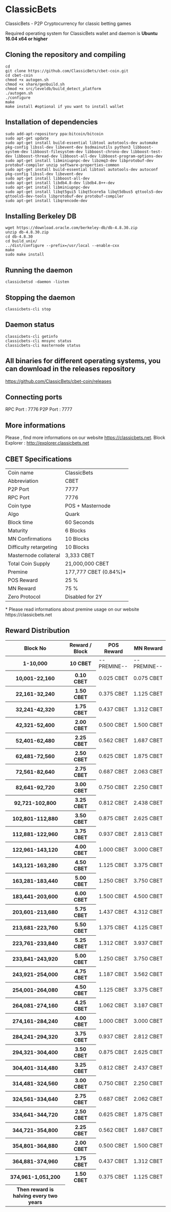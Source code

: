 
# ClassicBets
ClassicBets - P2P Cryptocurrency for classic betting games

Required operating system for ClassicBets wallet and daemon is **Ubuntu 16.04 x64 or higher**

**Cloning the repository and compiling**
------------------------------------------------------------------------
```
cd
git clone https://github.com/ClassicBets/cbet-coin.git
cd cbet-coin
chmod +x autogen.sh
chmod +x share/genbuild.sh
chmod +x src/leveldb/build_detect_platform
./autogen.sh
./configure
make
make install #optional if you want to install wallet
```
**Installation of dependencies**
---------------------------
```
sudo add-apt-repository ppa:bitcoin/bitcoin
sudo apt-get update
sudo apt-get install build-essential libtool autotools-dev automake pkg-config libssl-dev libevent-dev bsdmainutils python3 libboost-system-dev libboost-filesystem-dev libboost-chrono-dev libboost-test-dev libboost-thread-dev libboost-all-dev libboost-program-options-dev
sudo apt-get install libminiupnpc-dev libzmq3-dev libprotobuf-dev protobuf-compiler unzip software-properties-common
sudo apt-get install build-essential libtool autotools-dev autoconf pkg-config libssl-dev libevent-dev
sudo apt-get install libboost-all-dev
sudo apt-get install libdb4.8-dev libdb4.8++-dev
sudo apt-get install libminiupnpc-dev
sudo apt-get install libqt5gui5 libqt5core5a libqt5dbus5 qttools5-dev qttools5-dev-tools libprotobuf-dev protobuf-compiler
sudo apt-get install libqrencode-dev
```
**Installing Berkeley DB**
---------------------------
```
wget https://download.oracle.com/berkeley-db/db-4.8.30.zip
unzip db-4.8.30.zip
cd db-4.8.30
cd build_unix/
../dist/configure --prefix=/usr/local --enable-cxx
make
sudo make install
```
Running the daemon
-------------------
```
classicbetsd -daemon -listen
```
Stopping the daemon
-----------
```
classicbets-cli stop
```
Daemon status
---------------
```
classicbets-cli getinfo
classicbets-cli mnsync status
classicbets-cli masternode status 
```

**All binaries for different operating systems, you can download in the releases repository**
---------------------------
https://github.com/ClassicBets/cbet-coin/releases

**Connecting ports**
----------------------------
RPC Port : 7776
P2P Port : 7777

**More informations**
--------------------
Please , find more informations on our website https://classicbets.net.
Block Explorer : http://explorer.classicbets.net

**CBET Specifications**
---------------------------

<table>
  <tr>
    <td>Coin name</td>
    <td>ClassicBets</td>
  </tr>
  <tr>
    <td>Abbreviation</td>
    <td>CBET</td>
  </tr>
  <tr>
    <td>P2P Port</td>
    <td>7777</td>
  </tr>
  <tr>
    <td>RPC Port</td>
    <td>7776</td>
  </tr>
  <tr>
    <td>Coin type</td>
    <td>POS + Masternode</td>
  </tr>
  <tr>
    <td>Algo</td>
    <td>Quark</td>
  </tr>
  <tr>
    <td>Block time</td>
    <td>60 Seconds</td>
  </tr>
  <tr>
    <td>Maturity</td>
    <td>6 Blocks</td>
  </tr>
  <tr>
    <td>MN Confirmations</td>
    <td>10 Blocks</td>
  </tr>
  <tr>
    <td>Difficulty retargeting</td>
    <td>10 Blocks</td>
  </tr>
  <tr>
    <td>Masternode collateral</td>
    <td>3,333 CBET</td>
  </tr>
  <tr>
    <td>Total Coin Supply</td>
    <td>21,000,000 CBET</td>
  </tr>
  <tr>
    <td>Premine</td>
    <td>177,777 CBET (0.84%)*</td>
  </tr>
  <tr>
    <td>POS Reward</td>
    <td>25 %</td>
  </tr>
<tr>
    <td>MN Reward</td>
    <td>75 %</td>
  </tr>
<tr>
    <td>Zero Protocol</td>
    <td>Disabled for 2Y</td>
  </tr>
</table>
* Please read informations about premine usage on our website https://classicbets.net


**Reward Distribution**
----------------------------

<table>
<thead>
  <tr>
    <th scope="col">Block No</th>
    <th scope="col">Reward / Block</th>
    <th scope="col">POS Reward</th>
    <th scope="col">MN Reward</th>
  </tr>
<thead>
<tbody>
<tr>
  <th scope="row">1-10,000</th>
  <th scope="row">10 CBET</th>
  <td>--PREMINE--</td>
  <td>--PREMINE--</td>
  </tr>
<tr>
  <th scope="row">10,001-22,160</th>
  <th scope="row">0.10 CBET</th>
  <td>0.025 CBET</td>
  <td>0.075 CBET</td>
  </tr>
  <tr>
  <th scope="row">22,161-32,240</th>
  <th scope="row">1.50 CBET</th>
  <td>0.375 CBET</td>
  <td>1.125 CBET</td>
  </tr>
  <tr>
  <th scope="row">32,241-42,320</th>
  <th scope="row">1.75 CBET</th>
  <td>0.437 CBET</td>
  <td>1.312 CBET</td>
  </tr>
  <tr>
  <th scope="row">42,321-52,400</th>
  <th scope="row">2.00 CBET</th>
  <td>0.500 CBET</td>
  <td>1.500 CBET</td>
  </tr>
  <tr>
  <th scope="row">52,401-62,480</th>
  <th scope="row">2.25 CBET</th>
  <td>0.562 CBET</td>
  <td>1.687 CBET</td>
  </tr>
  <tr>
  <th scope="row">62,481-72,560</th>
  <th scope="row">2.50 CBET</th>
  <td>0.625 CBET</td>
  <td>1.875 CBET</td>
  </tr>
  <tr>
  <th scope="row">72,561-82,640</th>
  <th scope="row">2.75 CBET</th>
  <td>0.687 CBET</td>
  <td>2.063 CBET</td>
  </tr>
  <tr>
  <th scope="row">82,641-92,720</th>
  <th scope="row">3.00 CBET</th>
  <td>0.750 CBET</td>
  <td>2.250 CBET</td>
  </tr>
  <tr>
  <th scope="row">92,721-102,800</th>
  <th scope="row">3.25 CBET</th>
  <td>0.812 CBET</td>
  <td>2.438 CBET</td>
  </tr>
  <tr>
  <th scope="row">102,801-112,880</th>
  <th scope="row">3.50 CBET</th>
  <td>0.875 CBET</td>
  <td>2.625 CBET</td>
  </tr>
    <tr>
  <th scope="row">112,881-122,960</th>
  <th scope="row">3.75 CBET</th>
  <td>0.937 CBET</td>
  <td>2.813 CBET</td>
  </tr>
    <tr>
  <th scope="row">122,961-143,120</th>
  <th scope="row">4.00 CBET</th>
  <td>1.000 CBET</td>
  <td>3.000 CBET</td>
  </tr>
    <tr>
  <th scope="row">143,121-163,280</th>
  <th scope="row">4.50 CBET</th>
  <td>1.125 CBET</td>
  <td>3.375 CBET</td>
  </tr>
    <tr>
  <th scope="row">163,281-183,440</th>
  <th scope="row">5.00 CBET</th>
  <td>1.250 CBET</td>
  <td>3.750 CBET</td>
  </tr>
    <tr>
  <th scope="row">183,441-203,600</th>
  <th scope="row">6.00 CBET</th>
  <td>1.500 CBET</td>
  <td>4.500 CBET</td>
  </tr>
     <tr>
  <th scope="row">203,601-213,680</th>
  <th scope="row">5.75 CBET</th>
  <td>1.437 CBET</td>
  <td>4.312 CBET</td>
  </tr>
      <tr>
  <th scope="row">213,681-223,760</th>
  <th scope="row">5.50 CBET</th>
  <td>1.375 CBET</td>
  <td>4.125 CBET</td>
  </tr>
      <tr>
  <th scope="row">223,761-233,840</th>
  <th scope="row">5.25 CBET</th>
  <td>1.312 CBET</td>
  <td>3.937 CBET</td>
  </tr>
      <tr>
  <th scope="row">233,841-243,920</th>
  <th scope="row">5.00 CBET</th>
  <td>1.250 CBET</td>
  <td>3.750 CBET</td>
  </tr>
      <tr>
  <th scope="row">243,921-254,000</th>
  <th scope="row">4.75 CBET</th>
  <td>1.187 CBET</td>
  <td>3.562 CBET</td>
  </tr>
      <tr>
  <th scope="row">254,001-264,080</th>
  <th scope="row">4.50 CBET</th>
  <td>1.125 CBET</td>
  <td>3.375 CBET</td>
  </tr>
        <tr>
  <th scope="row">264,081-274,160</th>
  <th scope="row">4.25 CBET</th>
  <td>1.062 CBET</td>
  <td>3.187 CBET</td>
  </tr>
        <tr>
  <th scope="row">274,161-284,240</th>
  <th scope="row">4.00 CBET</th>
  <td>1.000 CBET</td>
  <td>3.000 CBET</td>
  </tr>
        <tr>
  <th scope="row">284,241-294,320</th>
  <th scope="row">3.75 CBET</th>
  <td>0.937 CBET</td>
  <td>2.812 CBET</td>
  </tr>
        <tr>
  <th scope="row">294,321-304,400</th>
  <th scope="row">3.50 CBET</th>
  <td>0.875 CBET</td>
  <td>2.625 CBET</td>
  </tr>
        <tr>
  <th scope="row">304,401-314,480</th>
  <th scope="row">3.25 CBET</th>
  <td>0.812 CBET</td>
  <td>2.437 CBET</td>
  </tr>
        <tr>
  <th scope="row">314,481-324,560</th>
  <th scope="row">3.00 CBET</th>
  <td>0.750 CBET</td>
  <td>2.250 CBET</td>
  </tr>
        <tr>
  <th scope="row">324,561-334,640</th>
  <th scope="row">2.75 CBET</th>
  <td>0.687 CBET</td>
  <td>2.062 CBET</td>
  </tr>
        <tr>
  <th scope="row">334,641-344,720</th>
  <th scope="row">2.50 CBET</th>
  <td>0.625 CBET</td>
  <td>1.875 CBET</td>
  </tr>
        <tr>
  <th scope="row">344,721-354,800</th>
  <th scope="row">2.25 CBET</th>
  <td>0.562 CBET</td>
  <td>1.687 CBET</td>
  </tr>
        <tr>
  <th scope="row">354,801-364,880</th>
  <th scope="row">2.00 CBET</th>
  <td>0.500 CBET</td>
  <td>1.500 CBET</td>
  </tr>
        <tr>
  <th scope="row">364,881-374,960</th>
  <th scope="row">1.75 CBET</th>
  <td>0.437 CBET</td>
  <td>1.312 CBET</td>
  </tr>
        <tr>
  <th scope="row">374,961-1,051,200</th>
  <th scope="row">1.50 CBET</th>
  <td>0.375 CBET</td>
  <td>1.125 CBET</td>
  </tr>
  <tr>
    <th scope="row">Then reward is halving every two years</th>
  <tr>
</tbody>
</table>
